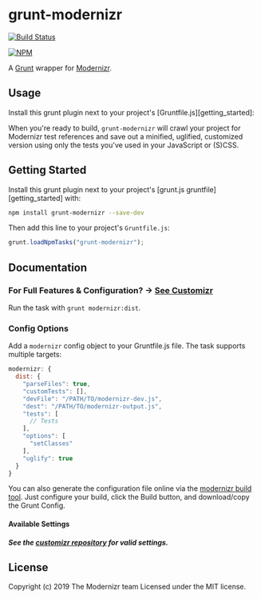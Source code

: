 # grunt-modernizr

[![Build Status](https://secure.travis-ci.org/Modernizr/grunt-modernizr.png?branch=master,develop)](https://travis-ci.org/Modernizr/grunt-modernizr)

[![NPM](https://nodei.co/npm/grunt-modernizr.png?compact=true)](https://nodei.co/npm/grunt-modernizr/)

A [Grunt](http://gruntjs.com/) wrapper for [Modernizr](https://github.com/Modernizr/Modernizr).

## Usage
Install this grunt plugin next to your project's [Gruntfile.js][getting_started]:

When you're ready to build, `grunt-modernizr` will crawl your project for Modernizr test references and save out a minified, uglified, customized version using only the tests you've used in your JavaScript or (S)CSS.

## Getting Started
Install this grunt plugin next to your project's [grunt.js gruntfile][getting_started] with:

```bash
npm install grunt-modernizr --save-dev
```

Then add this line to your project's `Gruntfile.js`:

```javascript
grunt.loadNpmTasks("grunt-modernizr");
```

## Documentation

### For Full Features & Configuration? → [See Customizr](https://github.com/modernizr/customizr#config-file)

Run the task with `grunt modernizr:dist`.

### Config Options

Add a `modernizr` config object to your Gruntfile.js file. The task supports multiple targets:

```javascript
modernizr: {
  dist: {
    "parseFiles": true,
    "customTests": [],
    "devFile": "/PATH/TO/modernizr-dev.js",
    "dest": "/PATH/TO/modernizr-output.js",
    "tests": [
      // Tests
    ],
    "options": [
      "setClasses"
    ],
    "uglify": true
  }
}
```

You can also generate the configuration file online via the [modernizr build tool](https://modernizr.com/download).
Just configure your build, click the Build button, and download/copy the Grunt Config.

#### Available Settings
##### See the [customizr repository](https://github.com/Modernizr/customizr#config-file) for valid settings.

## License
Copyright (c) 2019 The Modernizr team
Licensed under the MIT license.
